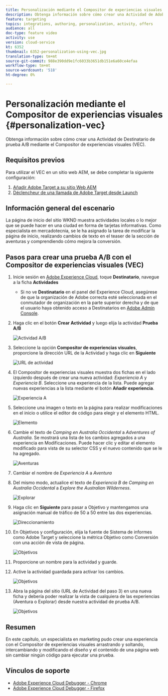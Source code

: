```yaml
---
title: Personalización mediante el Compositor de experiencias visuales
description: Obtenga información sobre cómo crear una Actividad de Adobe Target con el Compositor de experiencias visuales.
feature: targeting
topics: integrations, authoring, personalization, activity, offers
audience: all
doc-type: feature video
activity: use
version: cloud-service
kt: 6352
thumbnail: 6352-personalization-using-vec.jpg
translation-type: tm+mt
source-git-commit: 988e390dd9e1fc6033b3651db151e6a60ce4efaa
workflow-type: tm+mt
source-wordcount: '518'
ht-degree: 0%

---
```



# Personalización mediante el Compositor de experiencias visuales {#personalization-vec}

Obtenga información sobre cómo crear una Actividad de Destinatario de prueba A/B mediante el Compositor de experiencias visuales (VEC).

## Requisitos previos

Para utilizar el VEC en un sitio web AEM, se debe completar la siguiente configuración:

1. [Añadir Adobe Target a su sitio Web AEM](./add-target-launch-extension.md)
1. [Déclencheur de una llamada de Adobe Target desde Launch](./load-and-fire-target.md)

## Información general del escenario

La página de inicio del sitio WKND muestra actividades locales o lo mejor que se puede hacer en una ciudad en forma de tarjetas informativas. Como especialista en mercadotecnia, se le ha asignado la tarea de modificar la página de inicio, realizando cambios de texto en el teaser de la sección de aventuras y comprendiendo cómo mejora la conversión.

## Pasos para crear una prueba A/B con el Compositor de experiencias visuales (VEC)

1. Inicie sesión en [Adobe Experience Cloud](https://experience.adobe.com/), toque __Destinatario__, navegue a la ficha __Actividades__

   + Si no ve __Destinatario__ en el panel del Experience Cloud, asegúrese de que la organización de Adobe correcta esté seleccionada en el conmutador de organización en la parte superior derecha y de que el usuario haya obtenido acceso a Destinatarios en [Adobe Admin Console](https://adminconsole.adobe.com/).

1. Haga clic en el botón **Crear Actividad** y luego elija la actividad **Prueba A/B**

   ![Actividad A/B](assets/ab-target-activity.png)

1. Seleccione la opción **Compositor de experiencias visuales**, proporcione la dirección URL de la Actividad y haga clic en **Siguiente**

   ![URL de actividad](assets/ab-test-url.png)

1. El Compositor de experiencias visuales muestra dos fichas en el lado izquierdo después de crear una nueva actividad: *Experiencia A* y *Experiencia B*. Seleccione una experiencia de la lista. Puede agregar nuevas experiencias a la lista mediante el botón **Añadir experiencia**.

   ![Experiencia A](assets/experience.png)

1. Seleccione una imagen o texto en la página para realizar modificaciones en el inicio o utilice el editor de código para elegir y el elemento HTML.

   ![Elemento](assets/select-element.png)

1. Cambie el texto de *Camping en Australia Occidental* a *Adventures of Australia*. Se mostrará una lista de los cambios agregados a una experiencia en Modificaciones. Puede hacer clic y editar el elemento modificado para vista de su selector CSS y el nuevo contenido que se le ha agregado.

   ![Aventuras](assets/adventures.png)

1. Cambiar el nombre de *Experiencia A* a *Aventura*
1. Del mismo modo, actualice el texto de *Experiencia B* de *Camping en Australia Occidental* a *Explore the Australian Wilderness*.

   ![Explorar](assets/explore.png)

1. Haga clic en **Siguiente** para pasar a Objetivo y mantengamos una asignación manual de tráfico de 50 a 50 entre las dos experiencias.

   ![Direccionamiento](assets/targeting.png)

1. En Objetivos y configuración, elija la fuente de Sistema de informes como Adobe Target y seleccione la métrica Objetivo como Conversión con una acción de vista de página.

   ![Objetivos](assets/goals.png)

1. Proporcione un nombre para la actividad y guarde.
1. Active la actividad guardada para activar los cambios.

   ![Objetivos](assets/activate.png)

1. Abra la página del sitio (URL de Actividad del paso 3) en una nueva ficha y debería poder realizar la vista de cualquiera de las experiencias (Aventura o Explorar) desde nuestra actividad de prueba A/B.

   ![Objetivos](assets/publish.png)

## Resumen

En este capítulo, un especialista en marketing pudo crear una experiencia con el Compositor de experiencias visuales arrastrando y soltando, intercambiando y modificando el diseño y el contenido de una página web sin cambiar ningún código para ejecutar una prueba.

## Vínculos de soporte

+ [Adobe Experience Cloud Debugger - Chrome](https://chrome.google.com/webstore/detail/adobe-experience-cloud-de/ocdmogmohccmeicdhlhhgepeaijenapj)
+ [Adobe Experience Cloud Debugger - Firefox](https://addons.mozilla.org/en-US/firefox/addon/adobe-experience-platform-dbg/)

